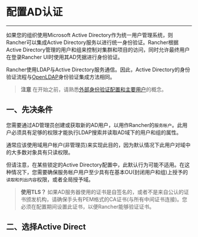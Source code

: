 # 配置AD认证

------

如果您的组织使用Microsoft Active Directory作为统一用户管理系统，则Rancher可以集成Active  Directory服务以进行统一身份验证。Rancher根据Active  Directory管理的用户和组来控制对集群和项目的访问，同时允许最终用户在登录Rancher UI时使用其AD凭据进行身份验证。

Rancher使用LDAP与Active Directory服务通信。因此，Active Directory的身份验证流程与[OpenLDAP](https://www.rancher.cn/docs/rancher/v2.x/cn/configuration/admin-settings/authentication/openldap)身份验证集成方法相同。

> **注意** 在开始之前，请熟悉[外部身份验证配置和主要用户](https://www.rancher.cn/docs/rancher/v2.x/cn/configuration/admin-settings/authentication/#外部身份验证配置和主要用户)的概念。

## 一、先决条件

您需要通过AD管理员创建或获取新的AD用户，以用作Rancher的`服务帐户`。此用户必须具有足够的权限才能执行LDAP搜索并读取AD域下的用户和组的属性。

通常应该使用域用户帐户(非管理员)来实现此目的，因为默认情况下此用户对域中的大多数对象具有只读权限。

但请注意，在某些锁定的Active Directory配置中，此默认行为可能不适用。在这种情况下，您需要确保服务帐户用户至少具有在基本OU(封闭用户和组)上授予的`读取和列出内容`权限，或者全局授予域。

> **使用TLS？** 如果AD服务器使用的证书是自签名的，或者不是来自公认的证书颁发机构，请确保手头有PEM格式的CA证书(与所有中间证书连接)。您必须在配置期间设置此证书，以便Rancher能够验证证书。

## 二、选择Active Direct